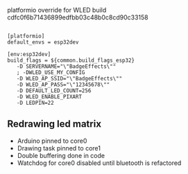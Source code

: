 platformio override for WLED build cdfc0f6b71436899edfbb03c48b0c8cd90c33158

```

[platformio]
default_envs = esp32dev

[env:esp32dev]
build_flags = ${common.build_flags_esp32}
   -D SERVERNAME="\"BadgeEffects\""
   ; -DWLED_USE_MY_CONFIG
   -D WLED_AP_SSID="\"BadgeEffects\""
   -D WLED_AP_PASS="\"12345678\""
   -D DEFAULT_LED_COUNT=256
   -D WLED_ENABLE_PIXART
   -D LEDPIN=22

```


## Redrawing led matrix

* Arduino pinned to core0
* Drawing task pinned to core1
* Double buffering done in code
* Watchdog for core0 disabled until bluetooth is refactored